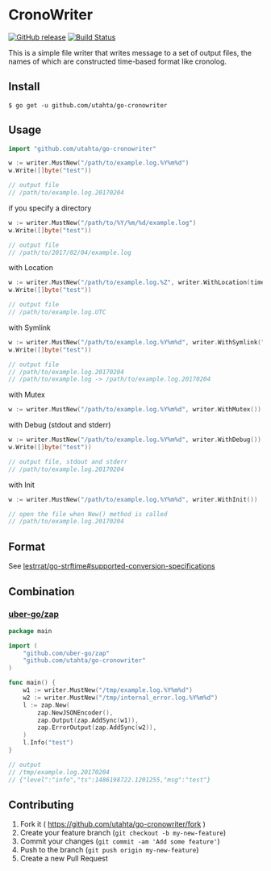 # CronoWriter

[![GitHub release](https://img.shields.io/github/release/utahta/go-cronowriter.svg)](https://github.com/utahta/go-cronowriter/releases)
[![Build Status](https://travis-ci.org/utahta/go-cronowriter.svg?branch=master)](https://travis-ci.org/utahta/go-cronowriter)

This is a simple file writer that writes message to a set of output files, the names of which are constructed time-based format like cronolog.

## Install

```
$ go get -u github.com/utahta/go-cronowriter
```

## Usage

```go
import "github.com/utahta/go-cronowriter"
```

```go
w := writer.MustNew("/path/to/example.log.%Y%m%d")
w.Write([]byte("test"))

// output file
// /path/to/example.log.20170204
```

if you specify a directory
```go
w := writer.MustNew("/path/to/%Y/%m/%d/example.log")
w.Write([]byte("test"))

// output file
// /path/to/2017/02/04/example.log
```

with Location
```go
w := writer.MustNew("/path/to/example.log.%Z", writer.WithLocation(time.UTC))
w.Write([]byte("test"))

// output file
// /path/to/example.log.UTC
```

with Symlink
```go
w := writer.MustNew("/path/to/example.log.%Y%m%d", writer.WithSymlink("/path/to/example.log"))
w.Write([]byte("test"))

// output file
// /path/to/example.log.20170204
// /path/to/example.log -> /path/to/example.log.20170204
```

with Mutex
```go
w := writer.MustNew("/path/to/example.log.%Y%m%d", writer.WithMutex())
```

with Debug (stdout and stderr)
```go
w := writer.MustNew("/path/to/example.log.%Y%m%d", writer.WithDebug())
w.Write([]byte("test"))

// output file, stdout and stderr
// /path/to/example.log.20170204
```

with Init
```go
w := writer.MustNew("/path/to/example.log.%Y%m%d", writer.WithInit())

// open the file when New() method is called
// /path/to/example.log.20170204
```

## Format

See [lestrrat/go-strftime#supported-conversion-specifications](https://github.com/lestrrat/go-strftime#supported-conversion-specifications)

## Combination

### [uber-go/zap](https://github.com/uber-go/zap)

```go
package main

import (
	"github.com/uber-go/zap"
	"github.com/utahta/go-cronowriter"
)

func main() {
	w1 := writer.MustNew("/tmp/example.log.%Y%m%d")
	w2 := writer.MustNew("/tmp/internal_error.log.%Y%m%d")
	l := zap.New(
		zap.NewJSONEncoder(),
		zap.Output(zap.AddSync(w1)),
		zap.ErrorOutput(zap.AddSync(w2)),
	)
	l.Info("test")
}

// output
// /tmp/example.log.20170204
// {"level":"info","ts":1486198722.1201255,"msg":"test"}
```

## Contributing

1. Fork it ( https://github.com/utahta/go-cronowriter/fork )
2. Create your feature branch (`git checkout -b my-new-feature`)
3. Commit your changes (`git commit -am 'Add some feature'`)
4. Push to the branch (`git push origin my-new-feature`)
5. Create a new Pull Request

